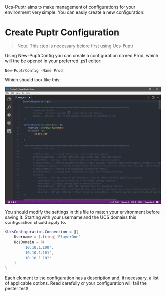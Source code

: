 Ucs-Puptr aims to make management of configurations for your environment very simple.
You can easily create a new configuration:

# Create Puptr Configuration

> Note: This step is necessary before first using Ucs-Puptr

Using New-PuptrConfig you can create a configuration named Prod, which will the be opened in your
preferred .ps1 editor:

```PowerShell
New-PuptrConfig -Name Prod
```

Which should look like this:

[![Source](images/new-puptrconfig.png)](images/new-puptrconfig.png)

You should modify the settings in this file to match your environment before saving it. Starting with
your username and the UCS domains this configuration should apply to:

```PowerShell 
$UcsConfiguration.Connection = @{
    Username = [string]'PlayerOne'
    UcsDomain = @(
        '10.10.1.100',
        '10.10.1.101',
        '10.10.1.102'
    )
}
```

Each element to the configuration has a description and, if necessary, a list of applicable options.
Read carefully or your configuration will fail the pester test!